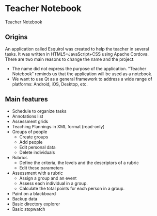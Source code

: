Teacher Notebook
================

Teacher Notebook

Origins
-------
An application called Esquirol was created to help the teacher in several tasks. It was written in HTML5+JavaScript+CSS using Apache Cordova. There are two main reasons to change the name and the project:

* The name did not express the purpose of the application. "Teacher Notebook" reminds us that the application will be used as a notebook.
* We want to use Qt as a general framework to address a wide range of platforms: Android, iOS, Desktop, etc.


Main features
-------------
* Schedule to organize tasks
* Annotations list
* Assessment grids
* Teaching Plannings in XML format (read-only)
* Groups of people
  * Create groups
  * Add people
  * Edit personal data
  * Delete individuals
* Rubrics
  * Define the criteria, the levels and the descriptors of a rubric
  * Edit these parameters
* Assessment with a rubric
  * Assign a group and an event
  * Assess each individual in a group.
  * Calculate the total points for each person in a group.
* Paint on a blackboard
* Backup data
* Basic directory explorer
* Basic stopwatch
